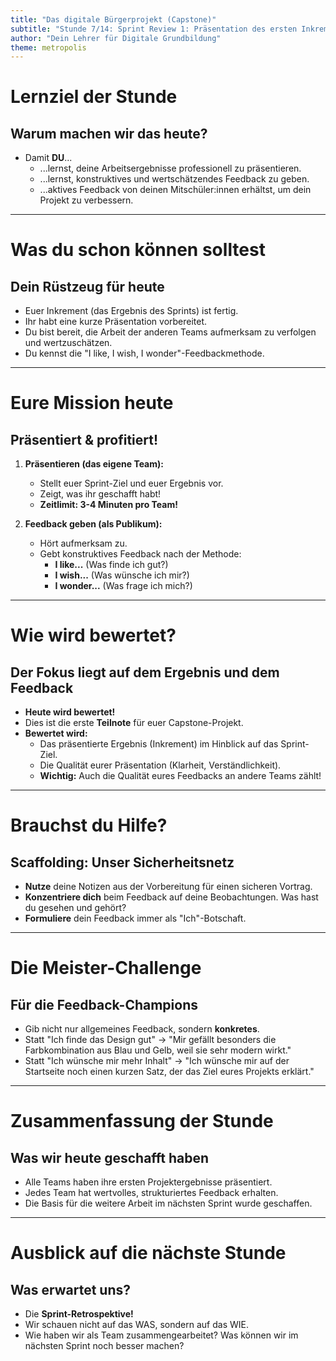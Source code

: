 ```yaml
---
title: "Das digitale Bürgerprojekt (Capstone)"
subtitle: "Stunde 7/14: Sprint Review 1: Präsentation des ersten Inkrements"
author: "Dein Lehrer für Digitale Grundbildung"
theme: metropolis
---
```


# Lernziel der Stunde

## Warum machen wir das heute?

*   Damit **DU**...
    *   ...lernst, deine Arbeitsergebnisse professionell zu präsentieren.
    *   ...lernst, konstruktives und wertschätzendes Feedback zu geben.
    *   ...aktives Feedback von deinen Mitschüler:innen erhältst, um dein Projekt zu verbessern.

---

# Was du schon können solltest

## Dein Rüstzeug für heute

*   Euer Inkrement (das Ergebnis des Sprints) ist fertig.
*   Ihr habt eine kurze Präsentation vorbereitet.
*   Du bist bereit, die Arbeit der anderen Teams aufmerksam zu verfolgen und wertzuschätzen.
*   Du kennst die "I like, I wish, I wonder"-Feedbackmethode.

---

# Eure Mission heute

## Präsentiert & profitiert!

1.  **Präsentieren (das eigene Team):**
    *   Stellt euer Sprint-Ziel und euer Ergebnis vor.
    *   Zeigt, was ihr geschafft habt!
    *   **Zeitlimit: 3-4 Minuten pro Team!**

2.  **Feedback geben (als Publikum):**
    *   Hört aufmerksam zu.
    *   Gebt konstruktives Feedback nach der Methode:
        *   **I like...** (Was finde ich gut?)
        *   **I wish...** (Was wünsche ich mir?)
        *   **I wonder...** (Was frage ich mich?)

---

# Wie wird bewertet?

## Der Fokus liegt auf dem Ergebnis und dem Feedback

*   **Heute wird bewertet!**
*   Dies ist die erste **Teilnote** für euer Capstone-Projekt.
*   **Bewertet wird:**
    *   Das präsentierte Ergebnis (Inkrement) im Hinblick auf das Sprint-Ziel.
    *   Die Qualität eurer Präsentation (Klarheit, Verständlichkeit).
    *   **Wichtig:** Auch die Qualität eures Feedbacks an andere Teams zählt!

---

# Brauchst du Hilfe?

## Scaffolding: Unser Sicherheitsnetz

*   **Nutze** deine Notizen aus der Vorbereitung für einen sicheren Vortrag.
*   **Konzentriere dich** beim Feedback auf deine Beobachtungen. Was hast du gesehen und gehört?
*   **Formuliere** dein Feedback immer als "Ich"-Botschaft.

---

# Die Meister-Challenge

## Für die Feedback-Champions

*   Gib nicht nur allgemeines Feedback, sondern **konkretes**.
*   Statt "Ich finde das Design gut" -> "Mir gefällt besonders die Farbkombination aus Blau und Gelb, weil sie sehr modern wirkt."
*   Statt "Ich wünsche mir mehr Inhalt" -> "Ich wünsche mir auf der Startseite noch einen kurzen Satz, der das Ziel eures Projekts erklärt."

---

# Zusammenfassung der Stunde

## Was wir heute geschafft haben

*   Alle Teams haben ihre ersten Projektergebnisse präsentiert.
*   Jedes Team hat wertvolles, strukturiertes Feedback erhalten.
*   Die Basis für die weitere Arbeit im nächsten Sprint wurde geschaffen.

---

# Ausblick auf die nächste Stunde

## Was erwartet uns?

*   Die **Sprint-Retrospektive!**
*   Wir schauen nicht auf das WAS, sondern auf das WIE.
*   Wie haben wir als Team zusammengearbeitet? Was können wir im nächsten Sprint noch besser machen?

